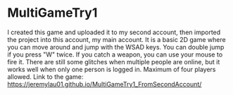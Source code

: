# MultiGameTry1
I created this game and uploaded it to my second account, then imported the project into this account, my main account.
It is a basic 2D game where you can move around and jump with the WSAD keys. You can double jump if you press "W" twice. If you catch a weapon, you can use your mouse to fire it.
There are still some glitches when multiple people are online, but it works well when only one person is logged in. Maximum of four players allowed.
Link to the game: https://jeremylau01.github.io/MultiGameTry1_FromSecondAccount/
